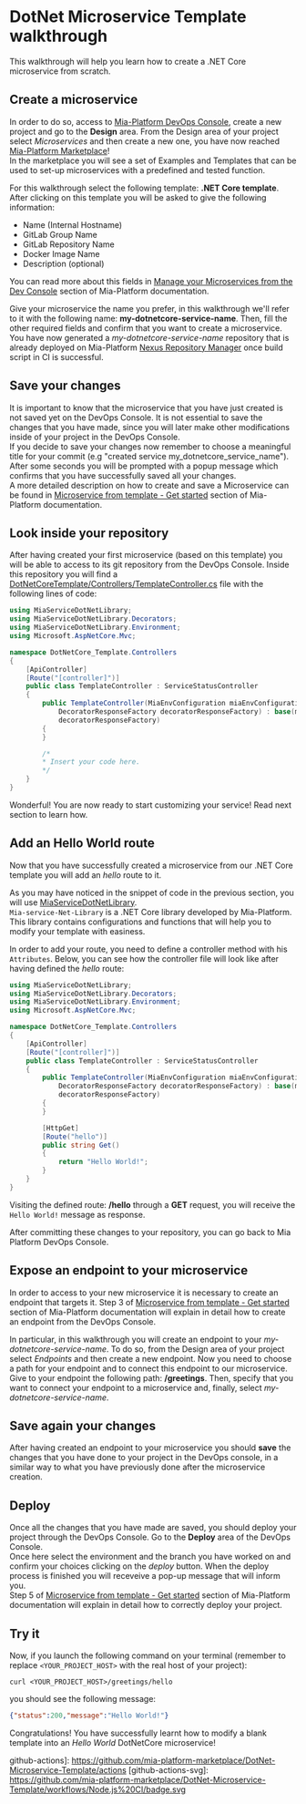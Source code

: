 # DotNet Microservice Template walkthrough
This walkthrough will help you learn how to create a .NET Core microservice from scratch.

## Create a microservice
In order to do so, access to [Mia-Platform DevOps Console](https://console.cloud.mia-platform.eu/login), create a new project and go to the **Design** area. From the Design area of your project select _Microservices_ and then create a new one, you have now reached [Mia-Platform Marketplace](https://docs.mia-platform.eu/development_suite/api-console/api-design/marketplace/)!  
In the marketplace you will see a set of Examples and Templates that can be used to set-up microservices with a predefined and tested function.

For this walkthrough select the following template: **.NET Core template**. After clicking on this template you will be asked to give the following information:

- Name (Internal Hostname)
- GitLab Group Name
- GitLab Repository Name
- Docker Image Name
- Description (optional)

You can read more about this fields in [Manage your Microservices from the Dev Console](https://docs.mia-platform.eu/development_suite/api-console/api-design/services/) section of Mia-Platform documentation.

Give your microservice the name you prefer, in this walkthrough we'll refer to it with the following name: **my-dotnetcore-service-name**.
Then, fill the other required fields and confirm that you want to create a microservice. You have now generated a *my-dotnetcore-service-name* repository that is already deployed on Mia-Platform [Nexus Repository Manager](https://nexus.mia-platform.eu/) once build script in CI is successful.

## Save your changes

It is important to know that the microservice that you have just created is not saved yet on the DevOps Console. It is not essential to save the changes that you have made, since you will later make other modifications inside of your project in the DevOps Console.  
If you decide to save your changes now remember to choose a meaningful title for your commit (e.g "created service my_dotnetcore_service_name"). After some seconds you will be prompted with a popup message which confirms that you have successfully saved all your changes.  
A more detailed description on how to create and save a Microservice can be found in [Microservice from template - Get started](https://docs.mia-platform.eu/development_suite/api-console/api-design/custom_microservice_get_started/#2-service-creation) section of Mia-Platform documentation.

## Look inside your repository

After having created your first microservice (based on this template) you will be able to access to its git repository from the DevOps Console. Inside this repository you will find a [DotNetCoreTemplate/Controllers/TemplateController.cs](https://github.com/mia-platform-marketplace/DotNet-Microservice-Template/blob/master/DotNetCore_Template/Controllers/TemplateController.cs) file with the following lines of code:

```csharp
using MiaServiceDotNetLibrary;
using MiaServiceDotNetLibrary.Decorators;
using MiaServiceDotNetLibrary.Environment;
using Microsoft.AspNetCore.Mvc;

namespace DotNetCore_Template.Controllers
{
    [ApiController]
    [Route("[controller]")]
    public class TemplateController : ServiceStatusController
    {
        public TemplateController(MiaEnvConfiguration miaEnvConfiguration, ServiceClientFactory serviceClientFactory,
            DecoratorResponseFactory decoratorResponseFactory) : base(miaEnvConfiguration, serviceClientFactory,
            decoratorResponseFactory)
        {
        }

        /*
        * Insert your code here.
        */
    }
}
```

Wonderful! You are now ready to start customizing your service! Read next section to learn how.

## Add an Hello World route

Now that you have successfully created a microservice from our .NET Core template you will add an *hello* route to it.

As you may have noticed in the snippet of code in the previous section, you will use [MiaServiceDotNetLibrary](https://github.com/mia-platform/Mia-service-Net-Library).  
`Mia-service-Net-Library` is a .NET Core library developed by Mia-Platform. This library contains configurations and functions that will help you to modify your template with easiness.

In order to add your route, you need to define a controller method with his `Attributes`.
Below, you can see how the controller file will look like after having defined the *hello* route:

```csharp
using MiaServiceDotNetLibrary;
using MiaServiceDotNetLibrary.Decorators;
using MiaServiceDotNetLibrary.Environment;
using Microsoft.AspNetCore.Mvc;

namespace DotNetCore_Template.Controllers
{
    [ApiController]
    [Route("[controller]")]
    public class TemplateController : ServiceStatusController
    {
        public TemplateController(MiaEnvConfiguration miaEnvConfiguration, ServiceClientFactory serviceClientFactory,
            DecoratorResponseFactory decoratorResponseFactory) : base(miaEnvConfiguration, serviceClientFactory,
            decoratorResponseFactory)
        {
        }

        [HttpGet]
        [Route("hello")]
        public string Get()
        {
            return "Hello World!";
        }
    }
}
```

Visiting the defined route: **/hello** through a **GET** request, you will receive the `Hello World!` message as response. 

After committing these changes to your repository, you can go back to Mia Platform DevOps Console.

## Expose an endpoint to your microservice

In order to access to your new microservice it is necessary to create an endpoint that targets it. Step 3 of [Microservice from template - Get started](https://docs.mia-platform.eu/development_suite/api-console/api-design/custom_microservice_get_started/#3-creating-the-endpoint) section of Mia-Platform documentation will explain in detail how to create an endpoint from the DevOps Console.

In particular, in this walkthrough you will create an endpoint to your *my-dotnetcore-service-name*. To do so, from the Design area of your project select _Endpoints_ and then create a new endpoint.
Now you need to choose a path for your endpoint and to connect this endpoint to our microservice. Give to your endpoint the following path: **/greetings**. Then, specify that you want to connect your endpoint to a microservice and, finally, select *my-dotnetcore-service-name*.

## Save again your changes

After having created an endpoint to your microservice you should **save** the changes that you have done to your project in the DevOps console, in a similar way to what you have previously done after the microservice creation.

## Deploy

Once all the changes that you have made are saved, you should deploy your project through the DevOps Console. Go to the **Deploy** area of the DevOps Console.  
Once here select the environment and the branch you have worked on and confirm your choices clicking on the *deploy* button. When the deploy process is finished you will receveive a pop-up message that will inform you.  
Step 5 of [Microservice from template - Get started](https://docs.mia-platform.eu/development_suite/api-console/api-design/custom_microservice_get_started/#5-deploy-the-project-through-the-api-console) section of Mia-Platform documentation will explain in detail how to correctly deploy your project.

## Try it

Now, if you launch the following command on your terminal (remember to replace `<YOUR_PROJECT_HOST>` with the real host of your project):  

```shell
curl <YOUR_PROJECT_HOST>/greetings/hello
```

you should see the following message:

```json
{"status":200,"message":"Hello World!"}
```

Congratulations! You have successfully learnt how to modify a blank template into an _Hello World_ DotNetCore microservice!

github-actions]: https://github.com/mia-platform-marketplace/DotNet-Microservice-Template/actions
[github-actions-svg]: https://github.com/mia-platform-marketplace/DotNet-Microservice-Template/workflows/Node.js%20CI/badge.svg
